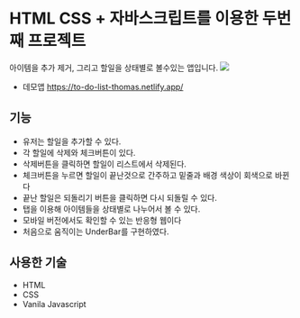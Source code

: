 # HTML CSS + 자바스크립트를 이용한 두번째 프로젝트<TO DO LIST>  
아이템을 추가 제거, 그리고 할일을 상태별로 볼수있는 앱입니다. 
  ![](https://imgur.com/gallery/iuZ5Zfq)
* 데모앱 https://to-do-list-thomas.netlify.app/
  
## 기능
  * 유저는 할일을 추가할 수 있다.
  * 각 할일에 삭제와 체크버튼이 있다.
  * 삭제버튼을 클릭하면 할일이 리스트에서 삭제된다.
  * 체크버튼을 누르면 할일이 끝난것으로 간주하고 밑줄과 배경 색상이 회색으로 바뀐다
  * 끝난 할일은 되돌리기 버튼을 클릭하면 다시 되돌릴 수 있다.
  * 탭을 이용해 아이템들을 상태별로 나누어서 볼 수 있다.
  * 모바일 버전에서도 확인할 수 있는 반응형 웹이다
  * 처음으로 움직이는 UnderBar를 구현하였다.

## 사용한 기술
  * HTML
  * CSS
  * Vanila Javascript
  

